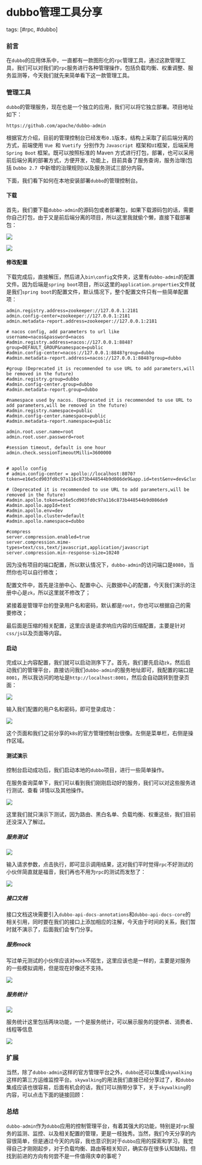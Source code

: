 # dubbo管理工具分享
tags: [#rpc, #dubbo]

### 前言

在`dubbo`的应用体系中，一直都有一款图形化的`rpc`管理工具，通过这款管理工具，我们可以对我们的`rpc`服务进行各种管理操作，包括负载均衡、权重调整、服务监测等，今天我们就先来简单看下这一款管理工具。

### 管理工具

`dubbo`的管理服务，现在也是一个独立的应用，我们可以将它独立部署。项目地址如下：

```
https://github.com/apache/dubbo-admin
```

根据官方介绍，目前的管理控制台已经发布` 0.1 `版本，结构上采取了前后端分离的方式，前端使用 `Vue `和 `Vuetify `分别作为 `Javascript `框架和`UI`框架，后端采用 `Spring Boot` 框架。既可以按照标准的 Maven 方式进行打包，部署，也可以采用前后端分离的部署方式，方便开发，功能上，目前具备了服务查询，服务治理(包括 `Dubbo 2.7 `中新增的治理规则)以及服务测试三部分内容。

下面，我们看下如何在本地安装部署`dubbo`的管理控制台。

#### 下载

首先，我们要下载`dubbo-admin`的源码包或者部署包，如果下载源码包的话，需要你自己打包，由于又是前后端分离的项目，所以这里我就偷个懒，直接下载部署包：

![](https://gitee.com/sysker/picBed/raw/master/images/20210815180225.png)

![](https://gitee.com/sysker/picBed/raw/master/images/20210815180355.png)

#### 修改配置

下载完成后，直接解压，然后进入`bin\config`文件夹，这里有`dubbo-admin`的配置文件。因为后端是`spring boot`项目，所以这里的`application.properties`文件就是我们`spring boot`的配置文件，默认情况下，整个配置文件只有一些简单配置项：

```properties
admin.registry.address=zookeeper://127.0.0.1:2181
admin.config-center=zookeeper://127.0.0.1:2181
admin.metadata-report.address=zookeeper://127.0.0.1:2181

# nacos config, add parameters to url like username=nacos&password=nacos
#admin.registry.address=nacos://127.0.0.1:8848?group=DEFAULT_GROUP&namespace=public
#admin.config-center=nacos://127.0.0.1:8848?group=dubbo
#admin.metadata-report.address=nacos://127.0.0.1:8848?group=dubbo

#group (Deprecated it is recommended to use URL to add parameters,will be removed in the future)
#admin.registry.group=dubbo
#admin.config-center.group=dubbo
#admin.metadata-report.group=dubbo

#namespace used by nacos. (Deprecated it is recommended to use URL to add parameters,will be removed in the future)
#admin.registry.namespace=public
#admin.config-center.namespace=public
#admin.metadata-report.namespace=public

admin.root.user.name=root
admin.root.user.password=root

#session timeout, default is one hour
admin.check.sessionTimeoutMilli=3600000


# apollo config
# admin.config-center = apollo://localhost:8070?token=e16e5cd903fd0c97a116c873b448544b9d086de9&app.id=test&env=dev&cluster=default&namespace=dubbo

# (Deprecated it is recommended to use URL to add parameters,will be removed in the future)
#admin.apollo.token=e16e5cd903fd0c97a116c873b448544b9d086de9
#admin.apollo.appId=test
#admin.apollo.env=dev
#admin.apollo.cluster=default
#admin.apollo.namespace=dubbo

#compress
server.compression.enabled=true
server.compression.mime-types=text/css,text/javascript,application/javascript
server.compression.min-response-size=10240
```

因为没有项目的端口配置，所以默认情况下，`dubbo-admin`的访问端口是`8080`，当然你也可以自行修改；

配置文件中，首先是注册中心、配置中心、元数据中心的配置，今天我们演示的注册中心是`zk`，所以这里就不修改了；

紧接着是管理平台的登录用户名和密码，默认都是`root`，你也可以根据自己的需要修改；

最后面是压缩的相关配置，这里应该是请求响应内容的压缩配置，主要是针对`css/js`以及页面等内容。

#### 启动

完成以上内容配置，我们就可以启动测序下了。首先，我们要先启动`zk`，然后启动我们的管理平台，直接访问我们`dubbo-admin`的服务地址即可，我配置的端口是`8001`，所以我访问的地址是`http://localhost:8001`，然后会自动跳转到登录页面：

![](https://gitee.com/sysker/picBed/raw/master/images/20210815182040.png)

输入我们配置的用户名和密码，即可登录成功：

![](https://gitee.com/sysker/picBed/raw/master/images/20210815182129.png)

这个页面和我们之前分享的`k8s`的官方管理控制台很像。左侧是菜单栏，右侧是操作区域。

#### 测试演示

控制台启动成功后，我们启动本地的`dubbo`项目，进行一些简单操作。

在服务查询菜单下，我们可以看到我们刚刚启动好的服务，我们可以对这些服务进行测试、查看 详情以及其他操作。

![](https://gitee.com/sysker/picBed/raw/master/images/20210815182639.png)

这里我们就只演示下测试，因为路由、黑白名单、负载均衡、权重这些，我们目前还没深入了解过。

##### 服务测试

![](https://gitee.com/sysker/picBed/raw/master/images/20210815182827.png)

输入请求参数，点击执行，即可显示调用结果，这对我们平时觉得`rpc`不好测试的小伙伴简直就是福音，我们再也不用为`rpc`的测试而发愁了：

![](https://gitee.com/sysker/picBed/raw/master/images/20210815182927.png)

##### 接口文档

接口文档这块需要引入`dubbo-api-docs-annotations`和`dubbo-api-docs-core`的相关引用，同时要在我们的接口上添加相应的注解，今天由于时间的关系，我们暂时就不演示了，后面我们会专门分享。

##### 服务mock

写过单元测试的小伙伴应该对`mock`不陌生，这里应该也是一样的，主要是对服务的一些模拟调用，但是现在好像还不支持。

![](https://gitee.com/sysker/picBed/raw/master/images/20210815183629.png)

##### 服务统计

![](https://gitee.com/sysker/picBed/raw/master/images/20210815184213.png)

服务统计这里包括两块功能，一个是服务统计，可以展示服务的提供者、消费者、线程等信息

![](https://gitee.com/sysker/picBed/raw/master/images/20210815184412.png)

### 扩展

当然，除了`dubbo-admin`这样的官方管理平台之外，`dubbo`还可以集成`skywalking`这样的第三方运维监控平台。`skywalking`的用法我们直接已经分享过了，和`dubbo`集成应该也很容易，后面有机会的话，我们可以捎带分享下，关于`skywalking`的内容，可以点击下面的链接回顾：



### 总结 

`dubbo-admin`作为`dubbo`应用的控制管理平台，有着其强大的功能，特别是对`rpc`服务的监测、监控、以及相关配置的管理，更是一枝独秀。当然，我们今天分享的内容很简单，但是通过今天的内容，我也意识到对于`dubbo`应用的探索和学习，我觉得自己才刚刚起步，对于负载均衡、路由等相关知识，确实存在很多认知缺陷，但找到前进的方向有何尝不是一件值得庆幸的事呢？



